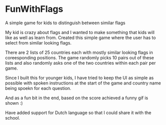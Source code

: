 # FunWithFlags
A simple game for kids to distinguish between similar flags

My kid is crazy about flags and I wanted to make something that kids will like as well as learn from. Created this simple game where the user has to select from similar looking flags.

There are 2 lists of 25 countries each with mostly similar looking flags in coreesponding positions. The game randomly picks 10 pairs out of these lists and also randomly asks one of the two countries within each pair per game.

Since I built this for younger kids, I have tried to keep the UI as simple as possible with spoken instructions at the start of the game and country name being spoekn for each question.

And as a fun bit in the end, based on the score achieved a funny gif is shown :)

Have added support for Dutch language so that I could share it with the school.
